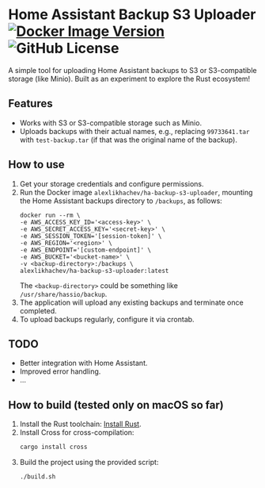 # Home Assistant Backup S3 Uploader [![Docker Image Version](https://img.shields.io/docker/v/alexlikhachev/ha-backup-s3-uploader)](https://hub.docker.com/r/alexlikhachev/ha-backup-s3-uploader) ![GitHub License](https://img.shields.io/github/license/ALikhachev/ha-backup-s3-uploader)

A simple tool for uploading Home Assistant backups to S3 or S3-compatible storage (like Minio). Built as an experiment
to explore the Rust ecosystem!

## Features

* Works with S3 or S3-compatible storage such as Minio.
* Uploads backups with their actual names, e.g., replacing `99733641.tar` with `test-backup.tar` (if that was the
  original name of the backup).

## How to use

1. Get your storage credentials and configure permissions.
2. Run the Docker image `alexlikhachev/ha-backup-s3-uploader`, mounting the Home Assistant backups directory to
   `/backups`, as follows:
   ```shell
   docker run --rm \
   -e AWS_ACCESS_KEY_ID='<access-key>' \
   -e AWS_SECRET_ACCESS_KEY='<secret-key>' \
   -e AWS_SESSION_TOKEN='[session-token]' \
   -e AWS_REGION='<region>' \
   -e AWS_ENDPOINT='[custom-endpoint]' \
   -e AWS_BUCKET='<bucket-name>' \
   -v <backup-directory>:/backups \
   alexlikhachev/ha-backup-s3-uploader:latest
   ```
   The `<backup-directory>` could be something like `/usr/share/hassio/backup`.
3. The application will upload any existing backups and terminate once completed.
4. To upload backups regularly, configure it via crontab.

## TODO

* Better integration with Home Assistant.
* Improved error handling.
* ...

## How to build (tested only on macOS so far)

1. Install the Rust toolchain: [Install Rust](https://www.rust-lang.org/tools/install).
2. Install Cross for cross-compilation:
   ```bash
   cargo install cross
   ```
3. Build the project using the provided script:
   ```bash
   ./build.sh
   ```